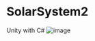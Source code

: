 # SolarSystem2

Unity with C#
![image](https://user-images.githubusercontent.com/25133150/206269461-ffb5c1fc-d4db-4026-a703-479bf9c232cc.png)

